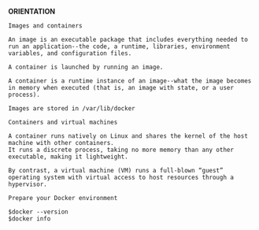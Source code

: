 **ORIENTATION**

`Images and containers`

    An image is an executable package that includes everything needed to run an application--the code, a runtime, libraries, environment variables, and configuration files.

    A container is launched by running an image. 
    
    A container is a runtime instance of an image--what the image becomes in memory when executed (that is, an image with state, or a user process). 
 
    Images are stored in /var/lib/docker
    
`Containers and virtual machines`

    A container runs natively on Linux and shares the kernel of the host machine with other containers. 
    It runs a discrete process, taking no more memory than any other executable, making it lightweight.
    
    By contrast, a virtual machine (VM) runs a full-blown “guest” operating system with virtual access to host resources through a hypervisor. 
    
`Prepare your Docker environment`

    $docker --version
    $docker info
    